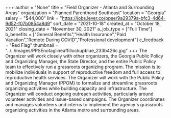+++
author = "None"
title = "Field Organizer - Atlanta and Surrounding Areas"
organization = "Planned Parenthood Southeast"
location = "Georgia"
salary = "$44,000"
link = "https://jobs.lever.co/ppse/9a29379a-bfc3-4d64-9d52-f07b0854a8d9"
sort_date = "2021-10-18"
created_at = "October 18, 2021"
closing_date = "November 30, 2021"
a_job_type = ["Full Time"]
b_benefits = ["General Benefits","Health Insurance","Paid Vacation","Remote During COVID","Professional development"]
c_feedback = "Red Flag"
thumbnail = "../../images/PPSEnotaglineaffillockupblue_233b426c.jpg"
+++
The Organizer will work closely with other organizers, the Georgia Public Policy and Organizing Manager, the State Director, and the entire Public Policy team to effectively run a grassroots organizing program. The mission is to mobilize individuals in support of reproductive freedom and full access to reproductive health services. The Organizer will work with the Public Policy and Organizing Manager (PPOM)  to formalize and streamline grassroots organizing activities while building capacity and infrastructure. The Organizer will conduct ongoing outreach activities, particularly around volunteer activities and issue-based campaigns. The Organizer coordinates and manages volunteers and interns to implement the agency's grassroots organizing activities in the Atlanta metro and surrounding areas.     
